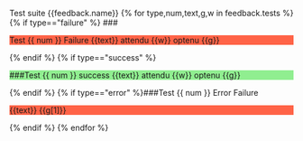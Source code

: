 

Test suite {{feedback.name}}
{% for type,num,text,g,w in feedback.tests %}
{%  if type=="failure" %}
###<p style="background-color: Tomato;">Test {{ num }}
Failure {{text}} attendu {{w}} optenu {{g}}</p> {% endif %}
{% if type=="success" %}<p style="background-color: lightgreen;">###Test {{ num }}
success {{text}} attendu {{w}} optenu {{g}}</p>{%  endif %}
{% if type=="error" %}###Test {{ num }} Error Failure <p style="background-color: Tomato;">{{text}} {{g[1]}}</p>{%  endif %}
{% endfor %}




